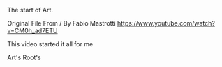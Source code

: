 The start of Art.

 Original File From / By Fabio Mastrotti 
https://www.youtube.com/watch?v=CM0h_ad7ETU

This video started it all for me

Art's Root's

